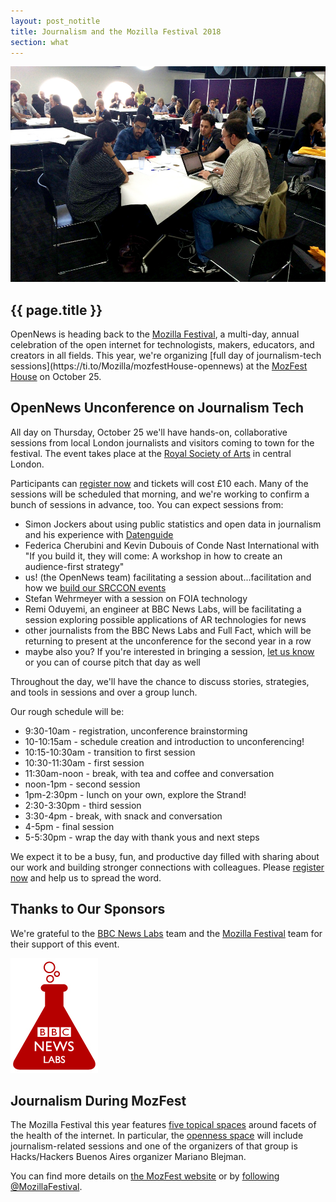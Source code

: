 ```yaml
---
layout: post_notitle
title: Journalism and the Mozilla Festival 2018
section: what
---
```

<img src="/media/img/mozfest2015_01.jpg" class="topline">

<h2>{{ page.title }}</h2>
<p class="bodybig"> OpenNews is heading back to the <a href="https://mozillafestival.org/">Mozilla Festival</a>, a multi-day, annual celebration of the open internet for technologists, makers, educators, and creators in all fields. This year, we're organizing [full day of journalism-tech sessions](https://ti.to/Mozilla/mozfestHouse-opennews) at the <a href="https://mozillafestival.org/house">MozFest House</a> on October 25.

## OpenNews Unconference on Journalism Tech
All day on Thursday, October 25 we'll have hands-on, collaborative sessions from local London journalists and visitors coming to town for the festival. The event takes place at the [Royal Society of Arts](https://www.google.com/maps/place/RSA+House/@51.5093702,-0.1248943,17z/data=!3m1!4b1!4m5!3m4!1s0x487604c9572d71f1:0xc61aaa0727953544!8m2!3d51.5093669!4d-0.1227056) in central London.

Participants can [register now](https://ti.to/Mozilla/mozfestHouse-opennews) and tickets will cost £10 each. Many of the sessions will be scheduled that morning, and we're working to confirm a bunch of sessions in advance, too. You can expect sessions from:

* Simon Jockers about using public statistics and open data in journalism and his experience with [Datenguide](https://datengui.de/)
* Federica Cherubini and Kevin Dubouis of Conde Nast International with "If you build it, they will come: A workshop in how to create an audience-first strategy" 
* us! (the OpenNews team) facilitating a session about...facilitation and how we [build our SRCCON events](https://srccon.org/our-resources)
* Stefan Wehrmeyer with a session on FOIA technology
* Remi Oduyemi, an engineer at BBC News Labs, will be facilitating a session exploring possible applications of AR technologies for news
* other journalists from the BBC News Labs and Full Fact, which will be returning to present at the unconference for the second year in a row
* maybe also you? If you're interested in bringing a session, [let us know](mailto:erika@opennews.org) or you can of course pitch that day as well

Throughout the day, we'll have the chance to discuss stories, strategies, and tools in sessions and over a group lunch.

Our rough schedule will be:

* 9:30-10am - registration, unconference brainstorming
* 10-10:15am - schedule creation and introduction to unconferencing!
* 10:15-10:30am - transition to first session
* 10:30-11:30am - first session
* 11:30am-noon - break, with tea and coffee and conversation
* noon-1pm - second session
* 1pm-2:30pm - lunch on your own, explore the Strand!
* 2:30-3:30pm - third session
* 3:30-4pm - break, with snack and conversation
* 4-5pm - final session
* 5-5:30pm - wrap the day with thank yous and next steps

We expect it to be a busy, fun, and productive day filled with sharing about our work and building stronger connections with colleagues. Please [register now](https://ti.to/Mozilla/mozfestHouse-opennews) and help us to spread the word.

## Thanks to Our Sponsors
We're grateful to the [BBC News Labs](http://bbcnewslabs.co.uk/) team and the [Mozilla Festival](https://mozillafestival.org) team for their support of this event.

<a href="http://bbcnewslabs.co.uk/"><img src="/media/img/BBCNewsLabsLogo.jpg" alt="BBC News Labs logo"></a>

## Journalism During MozFest
The Mozilla Festival this year features [five topical spaces](https://mozillafestival.org/spaces) around facets of the health of the internet. In particular, the [openness space](https://mozillafestival.org/spaces#Openness) will include journalism-related sessions and one of the organizers of that group is Hacks/Hackers Buenos Aires organizer Mariano Blejman.

You can find more details on [the MozFest website](https://mozillafestival.org) or by [following @MozillaFestival](https://twitter.com/mozillafestival).
